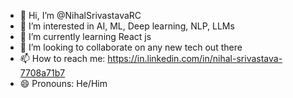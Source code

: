 - 👋 Hi, I’m @NihalSrivastavaRC
- 👀 I’m interested in AI, ML, Deep learning, NLP, LLMs
- 🌱 I’m currently learning React js
- 💞️ I’m looking to collaborate on any new tech out there
- 📫 How to reach me: https://in.linkedin.com/in/nihal-srivastava-7708a71b7 
- 😄 Pronouns: He/Him
<!--- - ⚡ Fun fact: ... --->

<!---
NihalSrivastavaRC/NihalSrivastavaRC is a ✨ special ✨ repository because its `README.md` (this file) appears on your GitHub profile.
You can click the Preview link to take a look at your changes.
--->
